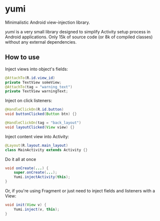 yumi
====

Minimalistic Android view-injection library.

*yumi* is a very small library designed to simplify Activity setup process in
Android applications.
Only 15k of source code (or 8k of compiled classes) without any external dependencies.

How to use
----------

Inject views into object's fields:

```java
@AttachTo(R.id.view_id)
private TextView someView;
@AttachTo(tag = "warning_text")
private TextView warningText;
```

Inject on click listeners:
```java
@HandleClickOn(R.id.button)
void buttonClicked(Button btn) {}

@HandleClickOn(tag = "back_layout")
void layoutClicked(View view) {}
```

Inject content view into Activity:

```java
@Layout(R.layout.main_layout)
class MainActivity extends Activity {}
```

Do it all at once
```java
void onCreate(...) {
    super.onCreate(...);
    Yumi.injectActivity(this);
}
```

Or, if you're using Fragment or just need to inject fields and listeners with a View:
```java
void init(View v) {
    Yumi.inject(v, this);
}
```
